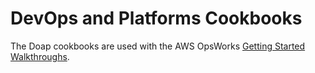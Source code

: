 DevOps and Platforms Cookbooks
==============================

The Doap cookbooks are used with the AWS OpsWorks [Getting Started Walkthroughs](http://docs.aws.amazon.com/opsworks/latest/userguide/walkthroughs.html).

